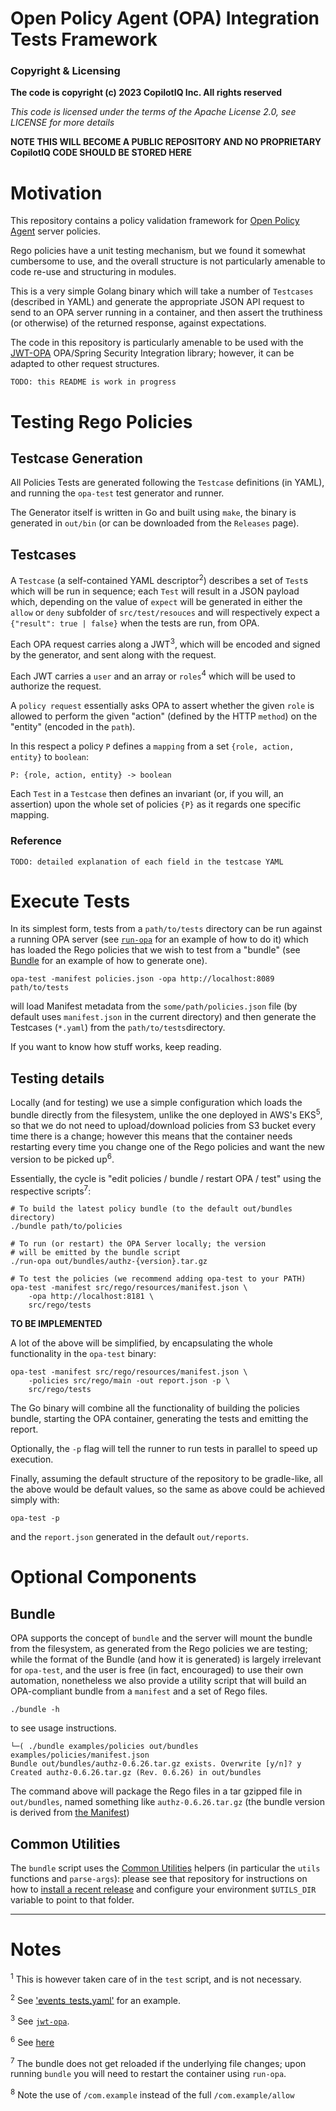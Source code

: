 # Open Policy Agent (OPA) Integration Tests Framework


### Copyright & Licensing

**The code is copyright (c) 2023 CopilotIQ Inc. All rights reserved**

*This code is licensed under the terms of the Apache License 2.0, see LICENSE for more details*

**NOTE THIS WILL BECOME A PUBLIC REPOSITORY AND NO PROPRIETARY CopilotIQ CODE SHOULD BE STORED HERE**


# Motivation

This repository contains a policy validation framework for [Open Policy Agent](https://opa.io) server policies.

Rego policies have a unit testing mechanism, but we found it somewhat cumbersome to use, and the overall structure is not particularly amenable to code re-use and structuring in modules.

This is a very simple Golang binary which will take a number of `Testcases` (described in YAML) and generate the appropriate JSON API request to send to an OPA server running in a container, and then assert the truthiness (or otherwise) of the returned response, against expectations.

The code in this repository is particularly amenable to be used with the [JWT-OPA](https://github.com/massenz/jwt-opa) OPA/Spring Security Integration library; however, it can be adapted to other request structures.

`TODO: this README is work in progress`


# Testing Rego Policies

## Testcase Generation

All Policies Tests are generated following the `Testcase` definitions (in YAML), and running the `opa-test` test generator and runner.

The Generator itself is written in Go and built using `make`, the binary is generated in `out/bin` (or can be downloaded from the `Releases` page).


## Testcases

A `Testcase` (a self-contained YAML descriptor<sup>2</sup>) describes a set of `Test`s which will be run in sequence; each `Test` will result in a JSON payload which, depending on the value of `expect` will be generated in either the `allow` or `deny` subfolder of `src/test/resouces` and will respectively expect a `{"result": true | false}` when the tests are run, from OPA.

Each OPA request carries along a JWT<sup>3</sup>, which will be encoded and signed by the generator, and sent along with the request.

Each JWT carries a `user` and an array or `roles`<sup>4</sup> which will be used to authorize the request.

A `policy request` essentially asks OPA to assert whether the given `role` is allowed to perform the given "action" (defined by the HTTP `method`) on the "entity" (encoded in the `path`).

In this respect a policy `P` defines a `mapping` from a set `{role, action, entity}` to `boolean`:

    P: {role, action, entity} -> boolean

Each `Test` in a `Testcase` then defines an invariant (or, if you will, an assertion) upon the whole set of policies `{P}` as it regards one specific mapping.

### Reference

`TODO: detailed explanation of each field in the testcase YAML`


# Execute Tests

In its simplest form, tests from a `path/to/tests` directory can be run against a running OPA server (see [`run-opa`](run-opa) for an example of how to do it) which has loaded the Rego policies that we wish to test from a "bundle" (see [Bundle](#bundle) for an example of how to generate one).

`opa-test -manifest policies.json -opa http://localhost:8089 path/to/tests`

will load Manifest metadata from the `some/path/policies.json` file (by default uses `manifest.json` in the current directory) and then generate the Testcases (`*.yaml`) from the `path/to/tests`directory.

If you want to know how stuff works, keep reading.

## Testing details

Locally (and for testing) we use a simple configuration which loads the bundle directly from the filesystem, unlike the one deployed in AWS's EKS<sup>5</sup>, so that we do not need to upload/download policies from S3 bucket every time there is a change; however this means that the container needs restarting every time you change one of the Rego policies and want the new version to be picked up<sup>6</sup>.

Essentially, the cycle is "edit policies / bundle / restart OPA / test" using the respective scripts<sup>7</sup>:

```
# To build the latest policy bundle (to the default out/bundles directory)
./bundle path/to/policies

# To run (or restart) the OPA Server locally; the version
# will be emitted by the bundle script
./run-opa out/bundles/authz-{version}.tar.gz

# To test the policies (we recommend adding opa-test to your PATH)
opa-test -manifest src/rego/resources/manifest.json \
    -opa http://localhost:8181 \
    src/rego/tests
```

**TO BE IMPLEMENTED**

A lot of the above will be simplified, by encapsulating the whole functionality in the `opa-test` binary:

```
opa-test -manifest src/rego/resources/manifest.json \
    -policies src/rego/main -out report.json -p \
    src/rego/tests
```

The Go binary will combine all the functionality of building the policies bundle, starting the OPA container, generating the tests and emitting the report.

Optionally, the `-p` flag will tell the runner to run tests in parallel to speed up execution.

Finally, assuming the default structure of the repository to be gradle-like, all the above would be default values, so the same as above could be achieved simply with:

```
opa-test -p
```

and the `report.json` generated in the default `out/reports`.



# Optional Components

## Bundle

OPA supports the concept of `bundle` and the server will mount the bundle from the filesystem, as generated from the Rego policies we are testing; while the format of the Bundle (and how it is generated) is largely irrelevant for `opa-test`, and the user is free (in fact, encouraged) to use their own automation, nonetheless we also provide a utility script that will build an OPA-compliant bundle from a `manifest` and a set of Rego files.


```
./bundle -h
```

to see usage instructions.

```
└─( ./bundle examples/policies out/bundles examples/policies/manifest.json
Bundle out/bundles/authz-0.6.26.tar.gz exists. Overwrite [y/n]? y
Created authz-0.6.26.tar.gz (Rev. 0.6.26) in out/bundles
```

The command above will package the Rego files in a tar gzipped file in `out/bundles`, named something like `authz-0.6.26.tar.gz` (the bundle version is derived from [the Manifest](examples/policies/manifest.json))

## Common Utilities

The `bundle` script uses the [Common Utilities](https://github.com/massenz/common-utils) helpers (in particular the `utils` functions and `parse-args`): please see that repository for instructions on how to [install a recent release](https://github.com/massenz/common-utils#usage) and configure your environment `$UTILS_DIR` variable to point to that folder.

---

# Notes

<sup>1</sup> This is however taken care of in the `test` script, and is not necessary.

<sup>2</sup> See ['events_tests.yaml'](src/test/tests/events_tests.yaml) for an example.

<sup>3</sup> See [`jwt-opa`](https://github.com/massenz/jwt-opa).

<sup>6</sup> See [here](run#L34)

<sup>7</sup> The bundle does not get reloaded if the underlying file changes; upon running `bundle` you will need to restart the container using `run-opa`.

<sup>8</sup> Note the use of `/com.example` instead of the full `/com.example/allow`

